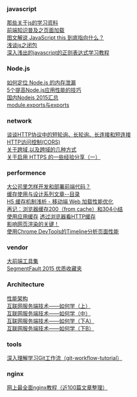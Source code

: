 ### javascript
[那些关于js的学习资料](https://github.com/zhengweikeng/blog/edit/master/posts/2016/collection.md)  
[前端知识普及之页面加载](https://segmentfault.com/a/1190000004466407)  
[图文解说 JavaScript this 到底指向什么？](http://www.codeceo.com/article/javascript-this-point.html)  
[浅谈js之闭包](http://www.tuicool.com/articles/QnaU3e)  
[深入浅出的javascript的正则表达式学习教程](http://web.jobbole.com/84450/)

### Node.js
[如何定位 Node.js 的内存泄漏](http://web.jobbole.com/85684/)  
[5个提高Node.js应用性能的技巧](https://blog.maxleap.cn/archives/512)  
[国内Nodejs 2015汇总](https://cnodejs.org/topic/5696e43e6272216e51bff67e)  
[module.exports与exports](http://www.tuicool.com/articles/QnANB3)

### network
[谈谈HTTP协议中的短轮询、长轮询、长连接和短连接](http://web.jobbole.com/85541/)  
[HTTP访问控制(CORS)](https://developer.mozilla.org/zh-CN/docs/Web/HTTP/Access_control_CORS#Requests_with_credentials)    
[关于跨域,以及跨域的几种方式](http://www.tuicool.com/articles/n2UFJja)  
[关于启用 HTTPS 的一些经验分享（一）](https://imququ.com/post/sth-about-switch-to-https.html)

### performence
[大公司里怎样开发和部署前端代码？](https://github.com/fouber/blog/issues/6)  
[缓存使用与设计系列文章--目录](http://carlosfu.iteye.com/blog/2269678?hmsr=toutiao.io&utm_medium=toutiao.io&utm_source=toutiao.io)  
[H5 缓存机制浅析 - 移动端 Web 加载性能优化](https://segmentfault.com/a/1190000004132566)  
[再记：浏览器缓存200（from cache）和304小结](http://www.laoono.com/s-db/55.html)  
[使用应用缓存](https://developer.mozilla.org/zh-CN/docs/Web/HTML/Using_the_application_cache)
[透过浏览器看HTTP缓存](http://www.admin10000.com/document/6299.html)  
[影响网页渲染的关键！](http://www.html-js.com/article/2947)  
[使用Chrome DevTools的Timeline分析页面性能](https://segmentfault.com/a/1190000003991459)

### vendor
[大前端工具集](https://github.com/nieweidong/fetool?hmsr=toutiao.io&utm_medium=toutiao.io&utm_source=toutiao.io)  
[SegmentFault 2015 优质收藏夹](https://segmentfault.com/bookmark/1230000004333620)

### Architecture
[性能架构](http://yogoup.sinaapp.com/)  
[互联网服务端技术——如何学（上）](https://mp.weixin.qq.com/s?__biz=MzA3MDExNzcyNA==&mid=2650392029&idx=1&sn=2d8a3bb30abd18f6cb204a010b7fac20&scene=1&srcid=05164zARcZqUOmb4ywebtiXf&key=b28b03434249256b29e6735691417eef182a268410030446d2433c59cda66a44a22013798ffc721b47b8db096918b650&ascene=0&uin=MjgzMzY2ODAwNA%3D%3D&devicetype=iMac+Macmini6%2C1+OSX+OSX+10.11.4+build(15E65)&version=11020201&pass_ticket=yXtGZDBbmXtfgyf9EuMjqwJ7MKltUnZw6IeYno%2FiBlGBzopQgmWGlubzxm9rF4EH)    
[互联网服务端技术——如何学（中）](https://mp.weixin.qq.com/s?__biz=MzA3MDExNzcyNA==&mid=2650392032&idx=1&sn=1174dd5e4b3a4c2087fa53bcc4ad0724&scene=1&srcid=0516dFbEokTWVb1tc4jxISBs&key=b28b03434249256ba9cc8b8a090b1bb8f9c6a3188c94f769c9e6fbecc25eaa7d939ff29a78166a954defb0a64c9b4bc0&ascene=0&uin=MjgzMzY2ODAwNA%3D%3D&devicetype=iMac+Macmini6%2C1+OSX+OSX+10.11.4+build(15E65)&version=11020201&pass_ticket=yXtGZDBbmXtfgyf9EuMjqwJ7MKltUnZw6IeYno%2FiBlGBzopQgmWGlubzxm9rF4EH)  
[互联网服务端技术——如何学（下A）](https://mp.weixin.qq.com/s?__biz=MzA3MDExNzcyNA==&mid=2650392038&idx=1&sn=768b5190892caeeac0b718cb7b892575&scene=1&srcid=0516keqzbeolbjVlhWEJV7UY&key=b28b03434249256bfe1caba64195c6d6675b1366fec392a4abf8c98d7c12aae21d7ebd03efd34a1ded5a0c7fb7670b01&ascene=0&uin=MjgzMzY2ODAwNA%3D%3D&devicetype=iMac+Macmini6%2C1+OSX+OSX+10.11.4+build(15E65)&version=11020201&pass_ticket=yXtGZDBbmXtfgyf9EuMjqwJ7MKltUnZw6IeYno%2FiBlGBzopQgmWGlubzxm9rF4EH)  
[互联网服务端技术——如何学（下B）](http://mp.weixin.qq.com/s?__biz=MzA3MDExNzcyNA==&mid=2650392056&idx=1&sn=0e0cd289b852d41567e475d911763e63&scene=0#wechat_redirect)

### tools
[深入理解学习Git工作流（git-workflow-tutorial）](https://segmentfault.com/a/1190000002918123)

### nginx
[网上最全面nginx教程（近100篇文章整理）](http://bbs.linuxtone.org/thread-25588-1-1.html)
